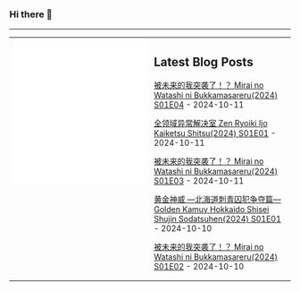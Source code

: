 ### Hi there 👋

<!--
**etng/etng** is a ✨ _special_ ✨ repository because its `README.md` (this file) appears on your GitHub profile.

Here are some ideas to get you started:

- 🔭 I’m currently working on ...
- 🌱 I’m currently learning ...
- 👯 I’m looking to collaborate on ...
- 🤔 I’m looking for help with ...
- 💬 Ask me about ...
- 📫 How to reach me: ...
- 😄 Pronouns: ...
- ⚡ Fun fact: ...
-->


---

<table>
<tr>
<td valign="top" width="50%">
<img src="metrics.svg" alt="Metric" />
</td>
<td valign="top" width="50%">

## Latest Blog Posts
<!-- blog start -->
[被未来的我突袭了！？ Mirai no Watashi ni Bukkamasareru(2024) S01E04](http://www.fanxinzhui.com/rr/2586#S01E04) - 2024-10-11

[全领域异常解决室 Zen Ryoiki Ijo Kaiketsu Shitsu(2024) S01E01](http://www.fanxinzhui.com/rr/2588#S01E01) - 2024-10-11

[被未来的我突袭了！？ Mirai no Watashi ni Bukkamasareru(2024) S01E03](http://www.fanxinzhui.com/rr/2586#S01E03) - 2024-10-11

[黄金神威 —北海道刺青囚犯争夺篇— Golden Kamuy Hokkaido Shisei Shujin Sodatsuhen(2024) S01E01](http://www.fanxinzhui.com/rr/2587#S01E01) - 2024-10-10

[被未来的我突袭了！？ Mirai no Watashi ni Bukkamasareru(2024) S01E02](http://www.fanxinzhui.com/rr/2586#S01E02) - 2024-10-10
<!-- blog end -->

</td></tr></table>

